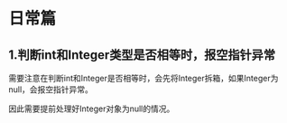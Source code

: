 # 日常篇

## 1.判断int和Integer类型是否相等时，报空指针异常
需要注意在判断int和Integer是否相等时，会先将Integer拆箱，如果Integer为null，会报空指针异常。

因此需要提前处理好Integer对象为null的情况。
